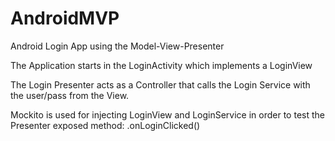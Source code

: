 # AndroidMVP
Android Login App using the Model-View-Presenter

The Application starts in the LoginActivity which implements a LoginView

The Login Presenter acts as a Controller that calls the Login Service with the user/pass from the View.

Mockito is used for injecting LoginView and LoginService in order to test the Presenter exposed method: .onLoginClicked()
